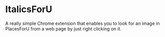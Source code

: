 # ItalicsForU

A really simple Chrome extension that enables you to look for an image in PlacesForU from a web page by just right clicking on it.
